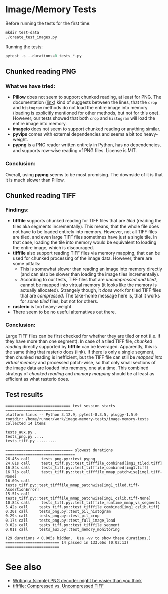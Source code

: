# Image/Memory Tests

Before running the tests for the first time:

```python
mkdir test-data
./create_test_images.py
```

Running the tests:
```python
pytest -s --durations=0 tests_*.py
```

## Chunked reading PNG

### What we have tried:

- **Pillow** does not seem to support chunked reading, at least for PNG. The documentation ([link](https://pillow.readthedocs.io/en/stable/reference/Image.html)) kind of suggests between the lines, that the `crop` and `histogram` methods do not load the entire image into memory (loading is explicitly mentioned for other methods, but not for this one). However, our tests showed that both `crop` and `histogram` will load the entire image into memory.
- **imageio** does not seem to support chunked reading or anything similar.
- **pyvips** comes with external dependencies and seems a bit too heavy-weight.
- **pypng** is a PNG reader written entirely in Python, has no dependencies, and supports row-wise reading of PNG files. License is MIT.

### Conclusion:

Overall, using **pypng** seems to be most promising. The downside of it is that it is much slower than Pillow.

## Chunked reading TIFF

### Findings:

- **tifffile** supports chunked reading for TIFF files that are *tiled* (reading the tiles aka segments incrementally). This means, that the whole file does not have to be loaded entirely into memory. However, not all TIFF files are tiled, and even large TIFF files sometimes have just a single tile. In that case, loading the tile into memory would be equivalent to loading the entire image, which is discouraged.
- **tifffile** also support reading TIFF files via memory mapping, that can be used for chunked processing of the image data. However, there are some pitfalls:
  - This is somewhat slower than reading an image into memory directly (and can also be slower than loading the image tiles incrementally).
  - According to our tests, TIFF files that are *uncompressed and tiled*, cannot be mapped into virtual memory (it looks like the memory is actually allocated). Strangely though, it *does* work for tiled TIFF files that are *compressed*. The take-home message here is, that it works for *some tiled* files, but not for others.
- **rasterio** is too heavy-weight.
- There seem to be no useful alternatives out there.

### Conclusion:

Large TIFF files can be first checked for whether they are tiled or not (i.e. if they have more than one segment). In case of a tiled TIFF file, *chunked reading* directly supported by **tifffile** can be leveraged. Apparently, this is the same thing that rasterio does ([link](https://github.com/kostrykin/image-memory-tests/issues/1#issuecomment-2709021342)). If there is only a single segment, then chunked reading is inefficient, but the TIFF file can still be *mapped into virtual memory* and processed patch-wise, so that only small sections of the image data are loaded into memory, one at a time. This combined strategy of *chunked reading* and *memory mapping* should be at least as efficient as what rasterio does.

## Test results

<!-- BEGIN TEST OUTPUT -->
```
============================= test session starts ==============================
platform linux -- Python 3.12.9, pytest-8.3.5, pluggy-1.5.0
rootdir: /home/runner/work/image-memory-tests/image-memory-tests
collected 14 items

tests_aux.py .
tests_png.py ....
tests_tiff.py .........

============================== slowest durations ===============================
26.45s call     tests_png.py::test_pypng
24.81s call     tests_tiff.py::test_tifffile_combined[img1_tiled.tiff]
16.84s call     tests_tiff.py::test_tifffile_combined[img1.tiff]
16.71s call     tests_tiff.py::test_tifffile_mmap_patchwise[img1.tiff-None]
16.09s call     tests_tiff.py::test_tifffile_mmap_patchwise[img1_tiled.tiff-AssertionError]
15.51s call     tests_tiff.py::test_tifffile_mmap_patchwise[img1_czlib.tiff-None]
10.84s call     tests_tiff.py::test_tifffile_runtime_mmap_vs_segments
5.42s call     tests_tiff.py::test_tifffile_combined[img1_czlib.tiff]
0.30s call     tests_png.py::test_pil_histogram
0.29s call     tests_png.py::test_pil_crop
0.17s call     tests_png.py::test_full_image_load
0.02s call     tests_tiff.py::test_tifffile_segment
0.01s call     tests_aux.py::test_memory_monitoring

(29 durations < 0.005s hidden.  Use -vv to show these durations.)
======================== 14 passed in 133.66s (0:02:13) ========================
```
<!-- END TEST OUTPUT -->

# See also

- [Writing a (simple) PNG decoder might be easier than you think](https://pyokagan.name/blog/2019-10-14-png/)
- [tifffile: Compressed vs. Uncompressed TIFF](https://github.com/kostrykin/image-memory-tests/issues/1)
